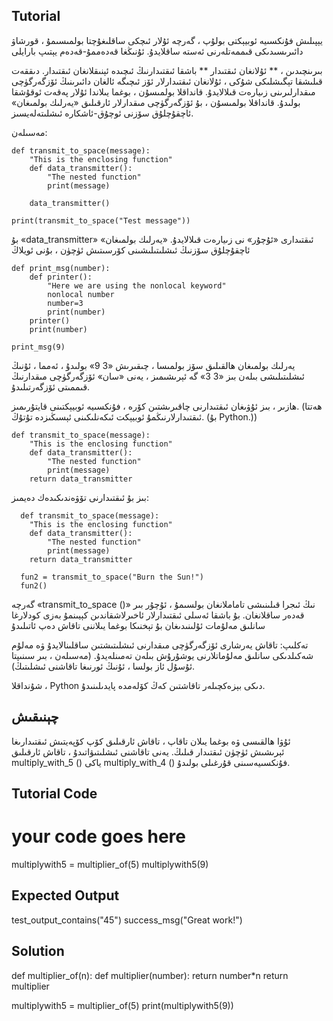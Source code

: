 Tutorial
--------

يېپىلىش فۇنكسىيە ئوبيېكتى بولۇپ ، گەرچە ئۇلار ئىچكى ساقلىغۇچتا بولمىسىمۇ ، قورشاۋ دائىرىسىدىكى قىممەتلەرنى ئەستە ساقلايدۇ. ئۇنىڭغا قەدەممۇ-قەدەم يېتىپ بارايلى

بىرىنچىدىن ، ** ئۇلانغان ئىقتىدار ** باشقا ئىقتىدارنىڭ ئىچىدە ئېنىقلانغان ئىقتىدار. دىققەت قىلىشقا تېگىشلىكى شۇكى ، ئۇلانغان ئىقتىدارلار ئۆز ئىچىگە ئالغان دائىرىنىڭ ئۆزگەرگۈچى مىقدارلىرىنى زىيارەت قىلالايدۇ. قانداقلا بولمىسۇن ، بوغما يىلاندا ئۇلار پەقەت ئوقۇشقا بولىدۇ. قانداقلا بولمىسۇن ، بۇ ئۆزگەرگۈچى مىقدارلار ئارقىلىق «يەرلىك بولمىغان» ئاچقۇچلۇق سۆزنى ئوچۇق-ئاشكارە ئىشلىتەلەيسىز.

مەسىلەن:

    def transmit_to_space(message):
        "This is the enclosing function"
        def data_transmitter():
            "The nested function"
            print(message)
    
        data_transmitter()
    
    print(transmit_to_space("Test message"))

بۇ «data_transmitter» ئىقتىدارى «ئۇچۇر» نى زىيارەت قىلالايدۇ. «يەرلىك بولمىغان» ئاچقۇچلۇق سۆزنىڭ ئىشلىتىلىشىنى كۆرسىتىش ئۈچۈن ، بۇنى ئويلاڭ

    def print_msg(number):
        def printer():
            "Here we are using the nonlocal keyword"
            nonlocal number
            number=3
            print(number)
        printer()
        print(number)
    
    print_msg(9)

يەرلىك بولمىغان ھالقىلىق سۆز بولمىسا ، چىقىرىش «3 9» بولىدۇ ، ئەمما ، ئۇنىڭ ئىشلىتىلىشى بىلەن بىز «3 3» گە ئېرىشىمىز ، يەنى «سان» ئۆزگەرگۈچى مىقدارنىڭ قىممىتى ئۆزگەرتىلىدۇ.

ھازىر ، بىز ئۇۋىغان ئىقتىدارنى چاقىرىشتىن كۆرە ، فۇنكسىيە ئوبيېكتىنى قايتۇرىمىز. (ھەتتا ئىقتىدارلارنىڭمۇ ئوبيېكت ئىكەنلىكىنى ئېسىڭىزدە تۇتۇڭ. (بۇ Python.))

    def transmit_to_space(message):
        "This is the enclosing function"
        def data_transmitter():
            "The nested function"
            print(message)
        return data_transmitter

بىز بۇ ئىقتىدارنى تۆۋەندىكىدەك دەيمىز:


      def transmit_to_space(message):
        "This is the enclosing function"
        def data_transmitter():
            "The nested function"
            print(message)
        return data_transmitter
        
  	  fun2 = transmit_to_space("Burn the Sun!")
  	  fun2()

گەرچە «transmit_to_space ()» نىڭ ئىجرا قىلىنىشى تاماملانغان بولسىمۇ ، ئۇچۇر بىر قەدەر ساقلانغان. بۇ باشقا ئەسلى ئىقتىدارلار ئاخىرلاشقاندىن كېيىنمۇ بەزى كودلارغا سانلىق مەلۇمات ئۇلىنىدىغان بۇ تېخنىكا بوغما يىلاننى تاقاش دەپ ئاتىلىدۇ

تەكلىپ: تاقاش يەرشارى ئۆزگەرگۈچى مىقدارنى ئىشلىتىشتىن ساقلىنالايدۇ ۋە مەلۇم شەكىلدىكى سانلىق مەلۇماتلارنى يوشۇرۇش بىلەن تەمىنلەيدۇ. (مەسىلەن ، بىر سىنىپتا ئۇسۇل ئاز بولسا ، ئۇنىڭ ئورنىغا تاقاشنى ئىشلىتىڭ).

شۇنداقلا ، Python دىكى بېزەكچىلەر تاقاشتىن كەڭ كۆلەمدە پايدىلىنىدۇ.

چېنىقىش
--------

ئۇۋا ھالقىسى ۋە بوغما يىلان تاقاپ ، تاقاش ئارقىلىق كۆپ كۆپەيتىش ئىقتىدارىغا ئېرىشىش ئۈچۈن ئىقتىدار قىلىڭ. يەنى تاقاشنى ئىشلىتىۋاتىدۇ ، تاقاش ئارقىلىق multiply_with_5 () ياكى multiply_with_4 () فۇنكسىيەسىنى قۇرغىلى بولىدۇ.

Tutorial Code
-------------

# your code goes here

multiplywith5 = multiplier_of(5)
multiplywith5(9)

Expected Output
---------------

test_output_contains("45")
success_msg("Great work!")

Solution
--------

def multiplier_of(n):
    def multiplier(number):
        return number*n
    return multiplier

multiplywith5 = multiplier_of(5)
print(multiplywith5(9))
